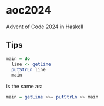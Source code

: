 # aoc2024

Advent of Code 2024 in Haskell

## Tips

```haskell
main = do
  line <- getLine
  putStrLn line
  main 
```
is the same as:
```haskell
main = getLine >>= putStrLn >> main
```
